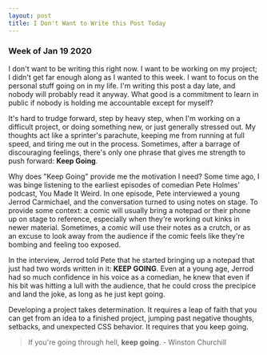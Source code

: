 ```yaml
---
layout: post
title: I Don't Want to Write this Post Today
---
```

### Week of Jan 19 2020
I don't want to be writing this right now. I want to be working on my project; I didn't get far enough along as I wanted to this week. I want to focus on the personal stuff going on in my life. I'm writing this post a day late, and nobody will probably read it anyway. What good is a commitment to learn in public if nobody is holding me accountable except for myself?    
    
It's hard to trudge forward, step by heavy step, when I'm working on a difficult project, or doing something new, or just generally stressed out. My thoughts act like a sprinter's parachute, keeping me from running at full speed, and tiring me out in the process.  Sometimes, after a barrage of discouraging feelings, there's only one phrase that gives me strength to push forward: **Keep Going**.    
    
Why does "Keep Going" provide me the motivation I need? Some time ago, I was binge listening to the earliest episodes of comedian Pete Holmes' podcast, You Made It Weird. In one episode, Pete interviewed a young Jerrod Carmichael, and the conversation turned to using notes on stage. To provide some context: a comic will usually bring a notepad or their phone up on stage to reference, especially when they're working out kinks in newer material. Sometimes, a comic will use their notes as a crutch, or as an excuse to look away from the audience if the comic feels like they're bombing and feeling too exposed.
     
In the interview, Jerrod told Pete that he started bringing up a notepad that just had two words written in it: **KEEP GOING**. Even at a young age, Jerrod had so much confidence in his voice as a comedian, he knew that even if his bit was hitting a lull with the audience, that he could cross the precipice and land the joke, as long as he just kept going.    
     
Developing a project takes determination. It requires a leap of faith that you can get from an idea to a finished project, jumping past negative thoughts, setbacks, and unexpected CSS behavior. It requires that you keep going.    

> If you're going through hell, **keep going**. - Winston Churchill
